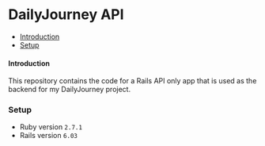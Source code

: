 # DailyJourney API

- [Introduction](#Introduction)
- [Setup](#Setup)

#### Introduction

This repository contains the code for a Rails API only app that is used as the backend for my DailyJourney project.

### Setup

- Ruby version `2.7.1`
- Rails version `6.03`
